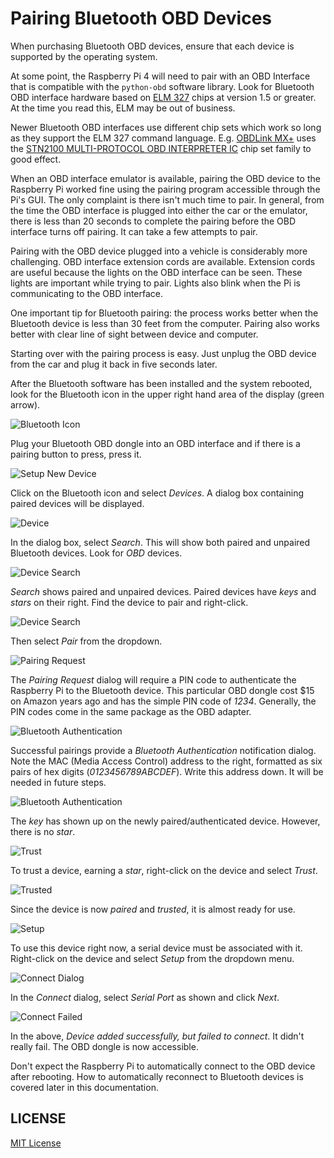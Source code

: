 # Pairing Bluetooth OBD Devices

When purchasing Bluetooth OBD devices, ensure that each device is supported by the operating system.

At some point, the Raspberry Pi 4 will need to pair with an OBD Interface that is compatible with the ```python-obd``` software library.  Look for Bluetooth OBD interface hardware based on [ELM 327](https://www.elmelectronics.com/products/ics/obd/) chips at version 1.5 or greater.  At the time you read this, ELM may be out of business.

Newer Bluetooth OBD interfaces use different chip sets which work so long as they support the ELM 327 command language.  E.g. [OBDLink MX+](https://www.obdlink.com/products/obdlink-mxp/) uses the [STN2100 MULTI-PROTOCOL OBD INTERPRETER IC](https://www.obdsol.com/solutions/chips/stn2100/) chip set family to good effect.

When an OBD interface emulator is available, pairing the OBD device to the Raspberry Pi worked fine using the pairing program accessible through the Pi's GUI.  The only complaint is there isn't much time to pair.  In general, from the time the OBD interface is plugged into either the car or the emulator, there is less than 20 seconds to complete the pairing before the OBD interface turns off pairing.  It can take a few attempts to pair.

Pairing with the OBD device plugged into a vehicle is considerably more challenging.  OBD interface extension cords are available.  Extension cords are useful because the lights on the OBD interface can be seen.  These lights are important while trying to pair.  Lights also blink when the Pi is communicating to the OBD interface.

One important tip for Bluetooth pairing: the process works better when the Bluetooth device is less than 30 feet from the computer.  Pairing also works better with clear line of sight between device and computer.

Starting over with the pairing process is easy.  Just unplug the OBD device from the car and plug it back in five seconds later.

After the Bluetooth software has been installed and the system rebooted, look for the Bluetooth icon in the upper right hand area of the display (green arrow).

![Bluetooth Icon](./README-rpi-gui-bt.jpg)

Plug your Bluetooth OBD dongle into an OBD interface and if there is a pairing button to press, press it.

![Setup New Device](./README-rpi-gui-bt-devices.jpg)

Click on the Bluetooth icon and select *Devices*.  A dialog box containing paired devices will be displayed.

![Device](./README-rpi-gui-bt-devices-dialog.jpg)

In the dialog box, select *Search*.  This will show both paired and unpaired Bluetooth devices.  Look for *OBD* devices.

![Device Search](./README-rpi-gui-bt-devices-search.jpg)

*Search* shows paired and unpaired devices.  Paired devices have *keys* and *stars* on their right.  Find the device to pair and right-click.

![Device Search](./README-rpi-gui-bt-devices-search-pair.jpg)

Then select *Pair* from the dropdown.

![Pairing Request](./README-rpi-gui-bt-devices-search-pairing-request.jpg)

The *Pairing Request* dialog will require a PIN code to authenticate the Raspberry Pi to the Bluetooth device.  This particular OBD dongle cost $15 on Amazon years ago and has the simple PIN code of *1234*.  Generally, the PIN codes come in the same package as the OBD adapter.

![Bluetooth Authentication](./README-rpi-gui-bt-devices-search-pairing-authentication.jpg)

Successful pairings provide a *Bluetooth Authentication* notification dialog.  Note the MAC (Media Access Control) address to the right, formatted as six pairs of hex digits (*0123456789ABCDEF*).  Write this address down.  It will be needed in future steps.

![Bluetooth Authentication](./README-rpi-gui-bt-devices-authenticated.jpg)

The *key* has shown up on the newly paired/authenticated device.  However, there is no *star*.

![Trust](./README-rpi-gui-bt-devices-trust.jpg)

To trust a device, earning a *star*, right-click on the device and select *Trust*.

![Trusted](./README-rpi-gui-bt-devices-trusted.jpg)

Since the device is now *paired* and *trusted*, it is almost ready for use.

![Setup](./README-rpi-gui-bt-devices-setup.jpg)

To use this device right now, a serial device must be associated with it.  Right-click on the device and select *Setup* from the dropdown menu.

![Connect Dialog](./README-rpi-gui-bt-devices-connect.jpg)

In the *Connect* dialog, select *Serial Port* as shown and click *Next*.

![Connect Failed](./README-rpi-gui-bt-devices-connect-failed.jpg)

In the above, *Device added successfully, but failed to connect*.  It didn't really fail.  The OBD dongle is now accessible.

Don't expect the Raspberry Pi to automatically connect to the OBD device after rebooting.  How to automatically reconnect to Bluetooth devices is covered later in this documentation.

## LICENSE

[MIT License](../LICENSE.md)
